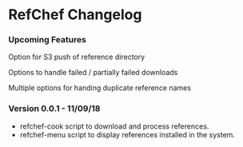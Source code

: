 # RefChef Changelog


### Upcoming Features

Option for S3 push of reference directory

Options to handle failed / partially failed downloads

Multiple options for handing duplicate reference names


### Version 0.0.1 - 11/09/18

- refchef-cook script to download and process references.
- refchef-menu script to display references installed in the system.
